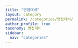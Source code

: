 ```yaml
---
title: "면접대비"
layout: category
permalink: /categories/면접대비/
author_profile: true
taxonomy: 면접대비
sidebar:
  nav: "categories"
---
```

